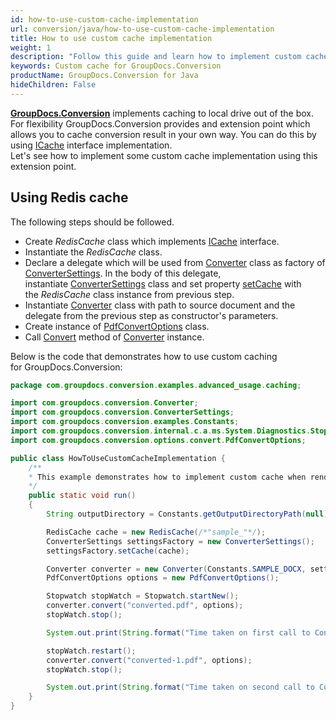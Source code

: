```yaml
---
id: how-to-use-custom-cache-implementation
url: conversion/java/how-to-use-custom-cache-implementation
title: How to use custom cache implementation
weight: 1
description: "Follow this guide and learn how to implement custom cache implementation when document with GroupDocs.Conversion for Java API."
keywords: Custom cache for GroupDocs.Conversion
productName: GroupDocs.Conversion for Java
hideChildren: False
---
```

[**GroupDocs.Conversion**](https://products.groupdocs.com/conversion/java) implements caching to local drive out of the box. For flexibility GroupDocs.Conversion provides and extension point which allows you to cache conversion result in your own way. You can do this by using [ICache](https://apireference.groupdocs.com/annotation/java/com.groupdocs.annotation.cache/ICache) interface implementation.  
Let's see how to implement some custom cache implementation using this extension point.

## Using Redis cache

The following steps should be followed.

*   Create *RedisCache* class which implements [ICache](https://apireference.groupdocs.com/java/conversion/com.groupdocs.conversion.caching/ICache) interface.
*   Instantiate the *RedisCache* class.
*   Declare a delegate which will be used from [Converter](https://apireference.groupdocs.com/java/conversion/com.groupdocs.conversion/Converter) class as factory of [ConverterSettings](https://apireference.groupdocs.com/java/conversion/com.groupdocs.conversion/ConverterSettings). In the body of this delegate, instantiate [ConverterSettings](https://apireference.groupdocs.com/java/conversion/com.groupdocs.conversion/ConverterSettings) class and set property [setCache](https://apireference.groupdocs.com/java/conversion/com.groupdocs.conversion/ConverterSettings#setCache(com.groupdocs.conversion.caching.ICache)) with the *RedisCache* class instance from previous step.
*   Instantiate [Converter](https://apireference.groupdocs.com/java/conversion/com.groupdocs.conversion/Converter) class with path to source document and the delegate from the previous step as constructor's parameters.
*   Create instance of [PdfConvertOptions](https://apireference.groupdocs.com/java/conversion/com.groupdocs.conversion.options.convert/PdfConvertOptions) class.
*   Call [Convert](https://apireference.groupdocs.com/java/conversion/com.groupdocs.conversion/Converter#convert(java.lang.String,%20com.groupdocs.conversion.options.convert.ConvertOptions)) method of [Converter](https://apireference.groupdocs.com/java/conversion/com.groupdocs.conversion/Converter) instance.

Below is the code that demonstrates how to use custom caching for GroupDocs.Conversion:

```java
package com.groupdocs.conversion.examples.advanced_usage.caching;

import com.groupdocs.conversion.Converter;
import com.groupdocs.conversion.ConverterSettings;
import com.groupdocs.conversion.examples.Constants;
import com.groupdocs.conversion.internal.c.a.ms.System.Diagnostics.Stopwatch;
import com.groupdocs.conversion.options.convert.PdfConvertOptions;

public class HowToUseCustomCacheImplementation {
    /**
    * This example demonstrates how to implement custom cache when rendering document.
    */
    public static void run()
    {
        String outputDirectory = Constants.getOutputDirectoryPath(null);

        RedisCache cache = new RedisCache(/*"sample_"*/);
        ConverterSettings settingsFactory = new ConverterSettings();
        settingsFactory.setCache(cache);

        Converter converter = new Converter(Constants.SAMPLE_DOCX, settingsFactory);
        PdfConvertOptions options = new PdfConvertOptions();

        Stopwatch stopWatch = Stopwatch.startNew();
        converter.convert("converted.pdf", options);
        stopWatch.stop();

        System.out.print(String.format("Time taken on first call to Convert method %d (ms).", stopWatch.getElapsedMilliseconds()));

        stopWatch.restart();
        converter.convert("converted-1.pdf", options);
        stopWatch.stop();

        System.out.print(String.format("Time taken on second call to Convert method %d (ms).", stopWatch.getElapsedMilliseconds()));
    }
}
```
